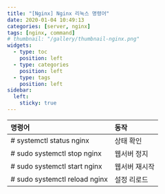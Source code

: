 ```yaml
---
title: "[Nginx] Nginx 리눅스 명령어"
date: 2020-01-04 10:49:13
categories: [server, nginx]
tags: [nginx, command]
# thumbnail: "/gallery/thumbnail-nginx.png"
widgets:
  - type: toc
    position: left
  - type: categories
    position: left
  - type: tags
    position: left
sidebar:
  left:
    sticky: true
---
```


| 명령어 | 동작 |
|:---|:---|
| # systemctl status nginx | 상태 확인 |
| # sudo systemctl stop nginx | 웹서버 정지 |
| # sudo systemctl start nginx | 웹서버 재시작 |
| # sudo systemctl reload nginx | 설정 리로드 |

